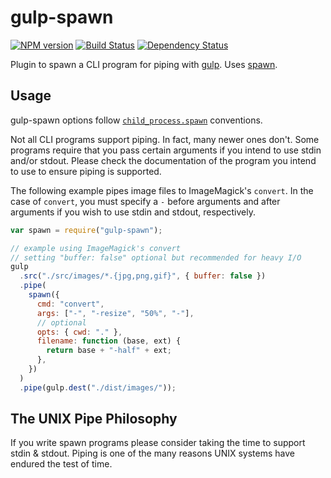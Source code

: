 # gulp-spawn

[![NPM version][npm-image]][npm-url] [![Build Status][actions-image]][actions-url] [![Dependency Status][depstat-image]][depstat-url]

Plugin to spawn a CLI program for piping with
[gulp](https://github.com/wearefractal/gulp). Uses
[spawn](http://nodejs.org/api/child_process.html#child_process_child_process_spawn_command_args_options).

## Usage

gulp-spawn options follow
[`child_process.spawn`](http://nodejs.org/api/child_process.html#child_process_child_process_spawn_command_args_options)
conventions.

Not all CLI programs support piping. In fact, many newer ones don't. Some
programs require that you pass certain arguments if you intend to use stdin
and/or stdout. Please check the documentation of the program you intend to
use to ensure piping is supported.

The following example pipes image files to ImageMagick's `convert`. In the case
of `convert`, you must specify a `-` before arguments and after arguments if
you wish to use stdin and stdout, respectively.

```javascript
var spawn = require("gulp-spawn");

// example using ImageMagick's convert
// setting "buffer: false" optional but recommended for heavy I/O
gulp
  .src("./src/images/*.{jpg,png,gif}", { buffer: false })
  .pipe(
    spawn({
      cmd: "convert",
      args: ["-", "-resize", "50%", "-"],
      // optional
      opts: { cwd: "." },
      filename: function (base, ext) {
        return base + "-half" + ext;
      },
    })
  )
  .pipe(gulp.dest("./dist/images/"));
```

## The UNIX Pipe Philosophy

If you write spawn programs please consider taking the time to support stdin &
stdout. Piping is one of the many reasons UNIX systems have endured the test
of time.

[npm-url]: https://npmjs.org/package/gulp-spawn
[npm-image]: https://badge.fury.io/js/gulp-spawn.svg
[depstat-url]: https://david-dm.org/pioug/gulp-spawn
[depstat-image]: https://david-dm.org/pioug/gulp-spawn.svg
[actions-url]: https://github.com/pioug/gulp-spawn/actions
[actions-image]: https://github.com/pioug/gulp-spawn/workflows/Run%20tests/badge.svg

